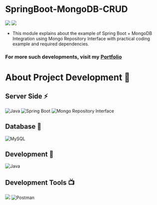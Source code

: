 # SpringBoot-MongoDB-CRUD

![](https://img.shields.io/github/languages/count/gowthamrajk/SpringBoot-MongoDB-CRUD)   ![](https://img.shields.io/github/languages/top/gowthamrajk/SpringBoot-MongoDB-CRUD)

- This module explains about the example of Spring Boot + MongoDB Integration using Mongo Repository Interface with practical coding example and required dependencies.

### For more such developments, visit my [Portfolio](https://gowthamrajk.github.io)

# About Project Development 🥅

## Server Side ⚡

![Java](https://img.shields.io/static/v1?style=for-the-badge&message=Java&color=DD0031&logo=Java&logoColor=FFFFFF&label=)
![Spring Boot](https://img.shields.io/static/v1?style=for-the-badge&message=Spring+Boot&color=6DB33F&logo=Spring&logoColor=FFFFFF&label=)
![Mongo Repository Interface](https://img.shields.io/static/v1?style=for-the-badge&message=Mongo+Repository+Interface&color=59666C&logo=mongodb&logoColor=FFFFFF&label=)

## Database 🥅

![MySQL](https://img.shields.io/badge/MongoDB-4EA94B?style=for-the-badge&logo=mongodb&logoColor=white)

## Development 🔭

![Java](https://img.shields.io/static/v1?style=for-the-badge&message=Open+JDK+14&color=007396&label=)

## Development Tools 📺

![](https://img.shields.io/static/v1?style=for-the-badge&message=Spring+Tool+Suit&color=6DB33F&logo=Spring+Tool+suit&logoColor=FFFFFF&label=)
![Postman](https://img.shields.io/static/v1?style=for-the-badge&message=Postman&color=FF6C37&logo=Postman&logoColor=FFFFFF&label=)
